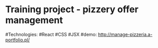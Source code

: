 # Training project - pizzery offer management

#Technologies:
#React
#CSS
#JSX
#demo: http://manage-pizzeria.a-portfolio.pl/
